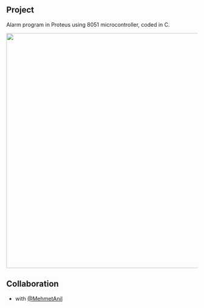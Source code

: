 ## Project

Alarm program in Proteus using 8051 microcontroller, coded in C. 

<p align="center">
       <img src="https://i.imgur.com/KWSVB0f.jpg" width="1000" height="620" align = center>
</p>

## Collaboration

- with [@MehmetAnil](https://github.com/MehmetAnil) 
